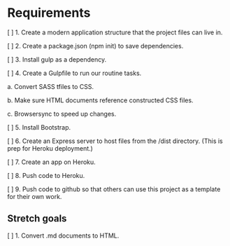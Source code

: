 # Requirements

[ ] 1. Create a modern application structure that the project files can live in.

[ ] 2. Create a package.json (npm init) to save dependencies.

[ ] 3. Install gulp as a dependency.

[ ] 4. Create a Gulpfile to run our routine tasks.

  a. Convert SASS tfiles to CSS.
  
  b. Make sure HTML documents reference constructed CSS files.

  c. Browsersync to speed up changes.

[ ] 5. Install Bootstrap.

[ ] 6. Create an Express server to host files from the /dist directory. (This is prep for Heroku deployment.)

[ ] 7. Create an app on Heroku.

[ ] 8. Push code to Heroku.

[ ] 9. Push code to github so that others can use this project as a template for their own work.


## Stretch goals

[ ] 1. Convert .md documents to HTML.

